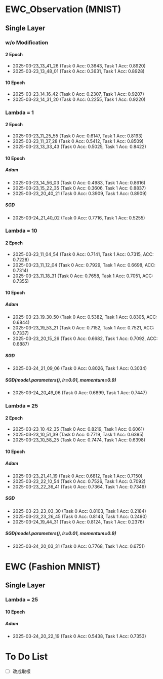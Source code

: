 # EWC_Observation (MNIST)
## Single Layer
### w/o Modification
#### 2 Epoch 
 - 2025-03-23_13_41_26 (Task 0 Acc:  0.3643, Task 1 Acc:  0.8920)
 - 2025-03-23_13_48_01 (Task 0 Acc:  0.3631, Task 1 Acc:  0.8928)
#### 10 Epoch
 - 2025-03-23_14_16_42 (Task 0 Acc:  0.2307, Task 1 Acc:  0.9207)
 - 2025-03-23_14_31_20 (Task 0 Acc:  0.2255, Task 1 Acc:  0.9220)

### Lambda = 1
#### 2 Epoch
 - 2025-03-23_11_25_55 (Task 0 Acc:  0.6147, Task 1 Acc:  0.8193)
 - 2025-03-23_11_37_28 (Task 0 Acc:  0.5412, Task 1 Acc:  0.8509)
 - 2025-03-23_13_33_43 (Task 0 Acc:  0.5025, Task 1 Acc:  0.8422)
#### 10 Epoch
##### Adam
 - 2025-03-23_14_56_03 (Task 0 Acc:  0.4983, Task 1 Acc:  0.8616)
 - 2025-03-23_15_22_35 (Task 0 Acc:  0.3606, Task 1 Acc:  0.8837)
 - 2025-03-23_20_40_21 (Task 0 Acc:  0.3909, Task 1 Acc:  0.8909)
##### SGD
 - 2025-03-24_21_40_02 (Task 0 Acc:  0.7716, Task 1 Acc:  0.5255)

### Lambda = 10
#### 2 Epoch
 - 2025-03-23_11_04_54 (Task 0 Acc:  0.7141, Task 1 Acc:  0.7315, ACC: 0.7228)
 - 2025-03-23_11_12_04 (Task 0 Acc:  0.7929, Task 1 Acc:  0.6698, ACC: 0.7314)
 - 2025-03-23_11_18_31 (Task 0 Acc:  0.7658, Task 1 Acc:  0.7051, ACC: 0.7355)
#### 10 Epoch
##### Adam
 - 2025-03-23_19_30_50 (Task 0 Acc:  0.5382, Task 1 Acc:  0.8305, ACC: 0.6844)
 - 2025-03-23_19_53_21 (Task 0 Acc:  0.7152, Task 1 Acc:  0.7521, ACC: 0.7337)
 - 2025-03-23_20_15_26 (Task 0 Acc:  0.6682, Task 1 Acc:  0.7092, ACC: 0.6887)
##### SGD
 - 2025-03-24_21_09_06 (Task 0 Acc:  0.8026, Task 1 Acc:  0.3034)
##### SGD(model.parameters(), lr=0.01, momentum=0.9)
 - 2025-03-24_20_49_06 (Task 0 Acc:  0.6899, Task 1 Acc:  0.7447)

### Lambda = 25
#### 2 Epoch
 - 2025-03-23_10_42_35 (Task 0 Acc:  0.8219, Task 1 Acc:  0.6061)
 - 2025-03-23_10_51_39 (Task 0 Acc:  0.7719, Task 1 Acc:  0.6395)
 - 2025-03-23_10_58_25 (Task 0 Acc:  0.7474, Task 1 Acc:  0.6398)
#### 10 Epoch
##### Adam
 - 2025-03-23_21_41_19 (Task 0 Acc:  0.6812, Task 1 Acc:  0.7150)
 - 2025-03-23_22_10_54 (Task 0 Acc:  0.7526, Task 1 Acc:  0.7092)
 - 2025-03-23_22_36_41 (Task 0 Acc:  0.7364, Task 1 Acc:  0.7349)
##### SGD
 - 2025-03-23_23_03_30 (Task 0 Acc:  0.8103, Task 1 Acc:  0.2184)
 - 2025-03-23_23_26_45 (Task 0 Acc:  0.8143, Task 1 Acc:  0.2490)
 - 2025-03-24_19_44_31 (Task 0 Acc:  0.8124, Task 1 Acc:  0.2376)
##### SGD(model.parameters(), lr=0.01, momentum=0.9)
 - 2025-03-24_20_03_31 (Task 0 Acc:  0.7768, Task 1 Acc:  0.6751)

# EWC (Fashion MNIST)
## Single Layer
### Lambda = 25
#### 10 Epoch
##### Adam
 - 2025-03-24_20_22_19 (Task 0 Acc:  0.5438, Task 1 Acc:  0.7353)


# To Do List 
- [ ] 改成取樣